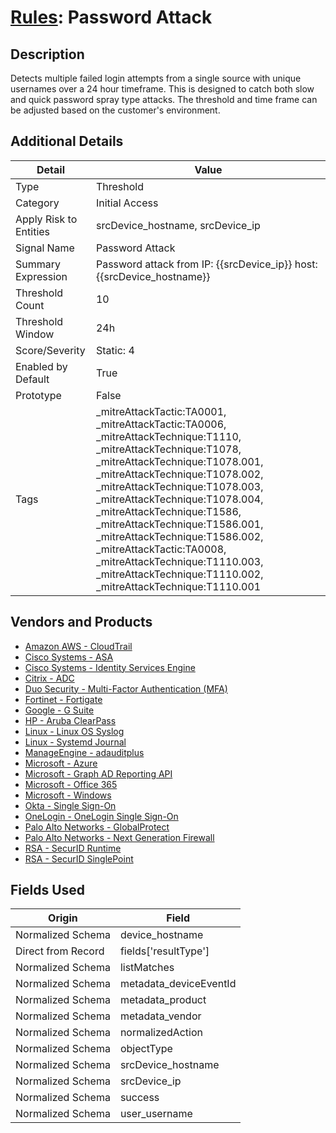 # [Rules](README.md): Password Attack

## Description
Detects multiple failed login attempts from a single source with unique usernames over a 24 hour timeframe. This is designed to catch both slow and quick password spray type attacks. The threshold and time frame can be adjusted based on the customer's environment.

## Additional Details
|Detail|Value|
|----|----|
|Type|Threshold|
|Category|Initial Access|
|Apply Risk to Entities|srcDevice_hostname, srcDevice_ip|
|Signal Name|Password Attack|
|Summary Expression|Password attack from IP: {{srcDevice_ip}} host: {{srcDevice_hostname}}|
|Threshold Count|10|
|Threshold Window|24h|
|Score/Severity|Static: 4|
|Enabled by Default|True|
|Prototype|False|
|Tags|_mitreAttackTactic:TA0001, _mitreAttackTactic:TA0006, _mitreAttackTechnique:T1110, _mitreAttackTechnique:T1078, _mitreAttackTechnique:T1078.001, _mitreAttackTechnique:T1078.002, _mitreAttackTechnique:T1078.003, _mitreAttackTechnique:T1078.004, _mitreAttackTechnique:T1586, _mitreAttackTechnique:T1586.001, _mitreAttackTechnique:T1586.002, _mitreAttackTactic:TA0008, _mitreAttackTechnique:T1110.003, _mitreAttackTechnique:T1110.002, _mitreAttackTechnique:T1110.001|
## Vendors and Products
- [Amazon AWS - CloudTrail](../products/033624b0-218e-4dcb-b93f-0f1fb1806c56.md)
- [Cisco Systems - ASA](../products/be4f7473-fe69-4311-8859-3561900060bf.md)
- [Cisco Systems - Identity Services Engine](../products/153794da-09e8-48fe-b511-1306fbb94d07.md)
- [Citrix - ADC](../products/d3606245-76d3-4173-a2fe-832c0e71b0f9.md)
- [Duo Security - Multi-Factor Authentication (MFA)](../products/acb7e80e-2b66-496c-ba2e-1e7c3933a98e.md)
- [Fortinet - Fortigate](../products/c57e2c85-4fc1-4fb7-8fa1-dbc5235231ad.md)
- [Google - G Suite](../products/e73cd65a-7a4b-4ce9-9d73-e5d9c824c214.md)
- [HP - Aruba ClearPass](../products/12aba181-2b31-472c-a685-2be492f4778d.md)
- [Linux - Linux OS Syslog](../products/0e20c932-d992-4bd4-b276-c15119ca5c0b.md)
- [Linux - Systemd Journal](../products/5be5af82-c248-4c4c-a485-0571025f242c.md)
- [ManageEngine - adauditplus](../products/7205db83-88e8-4074-8288-136a6c493d69.md)
- [Microsoft - Azure](../products/a1225af5-e778-4068-a9a2-47da93d1ff24.md)
- [Microsoft - Graph AD Reporting API](../products/fe5a3e8b-8b6e-44c7-92a8-adfb20df5c75.md)
- [Microsoft - Office 365](../products/d3ed003d-5ddd-4c7a-bea5-63eae6311833.md)
- [Microsoft - Windows](../products/1ff7546c-cb36-4a24-87f7-89d2cecc5761.md)
- [Okta - Single Sign-On](../products/51278354-d6b5-4c8e-a8fd-8197df334e67.md)
- [OneLogin - OneLogin Single Sign-On](../products/e43ba0e4-1e3f-40c6-8bca-cb06a656a40b.md)
- [Palo Alto Networks - GlobalProtect](../products/b0fe0dde-4e19-4712-957b-1ea7418c132e.md)
- [Palo Alto Networks - Next Generation Firewall](../products/46f5fa2c-1a62-4692-82ad-ed87800a0adb.md)
- [RSA - SecurID Runtime](../products/4809be0f-c6f3-4cbb-b1f6-ae9ae817712e.md)
- [RSA - SecurID SinglePoint](../products/90bba037-f944-480e-89fa-a3b104451af3.md)


## Fields Used

|Origin|Field|
|----|----|
|Normalized Schema|device_hostname|
|Direct from Record|fields['resultType']|
|Normalized Schema|listMatches|
|Normalized Schema|metadata_deviceEventId|
|Normalized Schema|metadata_product|
|Normalized Schema|metadata_vendor|
|Normalized Schema|normalizedAction|
|Normalized Schema|objectType|
|Normalized Schema|srcDevice_hostname|
|Normalized Schema|srcDevice_ip|
|Normalized Schema|success|
|Normalized Schema|user_username|


